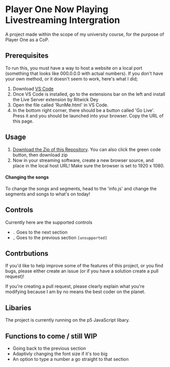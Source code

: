# Player One Now Playing Livestreaming Intergration
A project made within the scope of my university course, for the purpose of Player One as a CoP.

## Prerequisites

To run this, you must have a way to host a website on a local port (something that looks like 000.0.0.0 with actual numbers).
If you don't have your own method, or it doesn't seem to work, here's what I did;
1. Download [VS Code](https://code.visualstudio.com)
2. Once VS Code is installed, go to the extensions bar on the left and install the Live Server extension by Ritwick Dey
3. Open the file called 'RunMe.html' in VS Code.
4. In the bottom right corner, there should be a button called 'Go Live'. Press it and you should be launched into your browser. Copy the URL of this page.

## Usage

1. [Download the Zip of this Repository](https://github.com/DJam98/PlayerOneNowPlaying/archive/refs/heads/main.zip). You can also click the green code button, then download zip
2. Now in your streaming software, create a new browser source, and place in the local host URL! Make sure the browser is set to 1920 x 1080.

#### Changing the songs

To change the songs and segments, head to the 'info.js' and change the segments and songs to what's on today!

## Controls

Currently here are the supported controls
- `.` Goes to the next section
- `,` Goes to the previous section `[unsupported]`

## Contrbutions

If you'd like to help improve some of the features of this project, or you find bugs, please either create an issue (or if you have a solution create a pull request)!

If you're creating a pull request, please clearly explain what you're modifying because I am by no means the best coder on the planet.

## Libaries

The project is currently running on the p5 JavaScript libary.

## Functions to come / still WIP
 - Going back to the previous section
 - Adaptivly changing the font size if it's too big
 - An option to type a number a go straight to that section
